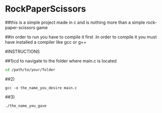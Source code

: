 # RockPaperScissors

##this is a simple project made in c and is nothing more than a simple rock-paper-scissors game

##in order to run you have to compile it first .In order to compile it you must have installed a compiler like gcc or g++


#INSTRUCTIONS

##1)cd to navigate to the folder where main.c is located

```bash
cd /path/to/your/folder
```

##2)
```
gcc -o the_name_you_desire main.c
```

##3)
```
./the_name_you_gave
```




